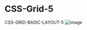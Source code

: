 # CSS-Grid-5
CSS-GRID-BASIC-LAYOUT-5
![image](https://user-images.githubusercontent.com/43956936/121265932-f29fdc80-c8b9-11eb-92b3-5f34197333b5.png)
